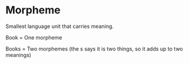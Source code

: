# Morpheme

Smallest language unit that carries meaning.

Book = One morpheme

Books = Two morphemes (the s says it is two things, so it adds up to two meanings)
